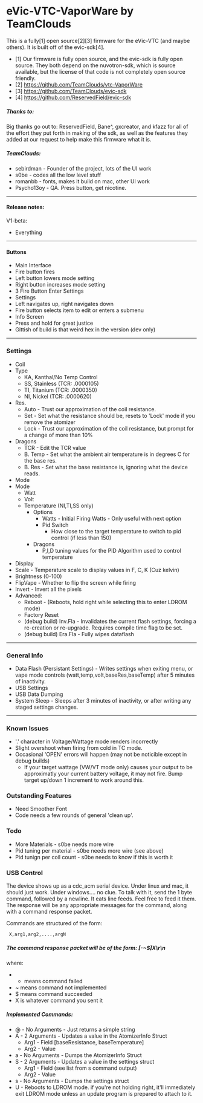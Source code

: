 # eVic-VTC-VaporWare by TeamClouds

This is a fully[1] open source[2][3] firmware for the eVic-VTC (and maybe others).  It is built
off of the evic-sdk[4].

- [1] Our firmware is fully open source, and the evic-sdk is fully open source.  They both
    depend on the nuvotron-sdk, which is source available, but the license of that code
    is not completely open source friendly.
- [2] https://github.com/TeamClouds/vtc-VaporWare 
- [3] https://github.com/TeamClouds/evic-sdk
- [4] https://github.com/ReservedField/evic-sdk
##### Thanks to:

Big thanks go out to: ReservedField, Bane^, gxcreator, and kfazz
for all of the effort they put forth in making of the sdk, as well as the features they
added at our request to help make this firmware what it is.

##### TeamClouds:
- sebirdman - Founder of the project, lots of the UI work
- s0be - codes all the low level stuff
- romanbb - fonts, makes it build on mac, other UI work
- Psycho13oy - QA.  Press button, get nicotine.

---
#### Release notes:
 V1-beta:
 - Everything

---
#### Buttons
- Main Interface
 - Fire button fires
 - Left button lowers mode setting
 - Right button increases mode setting
 - 3 Fire Button Enter Settings
- Settings
 - Left navigates up, right navigates down
 - Fire button selects item to edit or enters a submenu
- Info Screen
 - Press and hold for great justice
 - Gittish of build is that weird hex in the version (dev only)


---
### Settings

- Coil
 - Type
    - KA, Kanthal/No Temp Control
    - SS, Stainless (TCR: .0000105)
    - TI, Titanium (TCR: .0000350)
    - NI, Nickel (TCR: .0000620)
 - Res.
    - Auto - Trust our approximation of the coil resistance.
    - Set - Set what the resistance should be, resets to 'Lock' mode if you remove the atomizer
    - Lock - Trust our approximation of the coil resistance, but prompt for a change of more than 10%
 - Dragons
    - TCR - Edit the TCR value
    - B. Temp - Set what the ambient air temperature is in degrees C for the base res.
    - B. Res - Set what the base resistance is, ignoring what the device reads.
- Mode
 - Mode
   - Watt
   - Volt
   - Temperature (NI,TI,SS only)
     - Options
        - Watts - Initial Firing Watts - Only useful with next option
        - Pid Switch
           - How close to the target temperature to switch to pid control (if less than 150)
     - Dragons
       - P,I,D tuning values for the PID Algorithm used to control temperature
- Display
 - Scale - Temperature scale to display values in F, C, K (Cuz kelvin) 
 - Brightness (0-100)
 - FlipVape - Whether to flip the screen while firing
 - Invert - Invert all the pixels
- Advanced:
     - Reboot - (Reboots, hold right while selecting this to enter LDROM mode)
     - Factory Reset
     - (debug build) Inv.Fla - Invalidates the current flash settings, forcing a re-creation
                             or re-upgrade.  Requires compile time flag to be set.
     - (debug build) Era.Fla - Fully wipes dataflash

---

### General Info 
- Data Flash (Persistant Settings) - Writes settings when exiting menu, or vape mode
                                   controls (watt,temp,volt,baseRes,baseTemp) after
                                   5 minutes of inactivity.
- USB Settings
- USB Data Dumping
- System Sleep - Sleeps after 3 minutes of inactivity, or after
               writing any staged settings changes.
---

### Known Issues
* '.' character in Voltage/Wattage mode renders incorrectly
* Slight overshoot when firing from cold in TC mode.
* Occasional 'OPEN' errors will happen (may not be noticible except in debug builds)
   * If your target wattage (VW/VT mode only) causes your output to be approximatly your
     current battery voltage, it may not fire.  Bump target up/down 1 increment to work
     around this.

### Outstanding Features
* Need Smoother Font
* Code needs a few rounds of general 'clean up'.

### Todo
- More Materials - s0be needs more wire
- Pid tuning per material - s0be needs more wire (see above)
- Pid tunign per coil count - s0be needs to know if this is worth it

### USB Control
The device shows up as a cdc_acm serial device.  Under linux and mac, it should just work.
Under windows.... no clue.  To talk with it, send the 1 byte command, followed by a newline.
It eats line feeds.  Feel free to feed it them.  The response will be any appropriate messages
for the command, along with a command response packet.

  Commands are structured of the form:

     X,arg1,arg2,....,argN

##### The command response packet will be of the form: [-~$]X\r\n
where:
- - means command failed
- ~ means command not implemented
- $ means command succeeded
- X is whatever command you sent it

##### Implemented Commands:
- @ - No Arguments - Just returns a simple string
- A - 2 Arguments - Updates a value in the AtomizerInfo Struct
   - Arg1 - Field [baseResistance, baseTemperature]
   - Arg2 - Value
- a - No Arguments - Dumps the AtomizerInfo Struct
- S - 2 Arguments - Updates a value in the settings struct
   - Arg1 - Field (see list from s command output)
   - Arg2 - Value
- s - No Arguments - Dumps the settings struct
- U - Reboots to LDROM mode.  if you're not holding right, it'll immediately
         exit LDROM mode unless an update program is prepared to attach to it.


